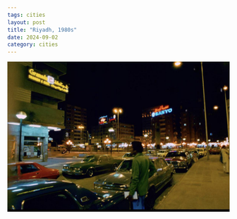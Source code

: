 ```yaml
---
tags: cities
layout: post
title: "Riyadh, 1980s"
date: 2024-09-02
category: cities
---
```


![riyadh.jpg](https://raw.githubusercontent.com/muneer78/muneer78.github.io/master/images/riyadh.jpg)
